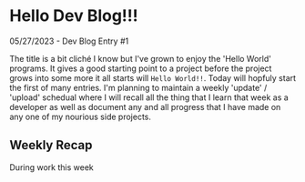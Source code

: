 # Hello Dev Blog!!!

05/27/2023 - Dev Blog Entry #1 

The title is a bit cliché I know but I've grown to enjoy the 'Hello World' programs. It gives a good starting point to a project before the project grows into some more it all starts will `Hello World!!`. Today will hopfuly start the first of many entries. I'm planning to maintain a weekly 'update' / 'upload' schedual where I will recall all the thing that I learn that week as a developer as well as document any and all progress that I have made on any one of my nourious side projects. 

## Weekly Recap 

During work this week 